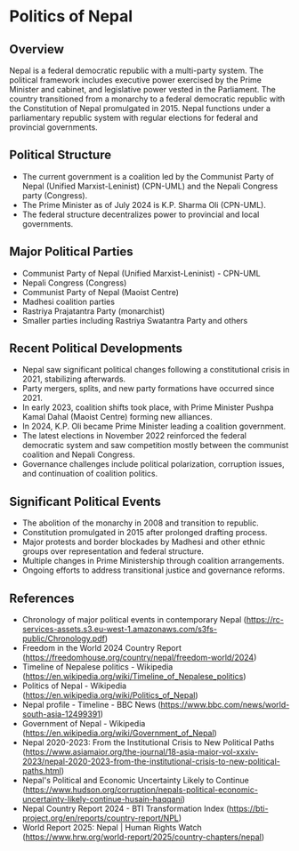 # Politics of Nepal

## Overview
Nepal is a federal democratic republic with a multi-party system. The political framework includes executive power exercised by the Prime Minister and cabinet, and legislative power vested in the Parliament. The country transitioned from a monarchy to a federal democratic republic with the Constitution of Nepal promulgated in 2015. Nepal functions under a parliamentary republic system with regular elections for federal and provincial governments.

## Political Structure
- The current government is a coalition led by the Communist Party of Nepal (Unified Marxist-Leninist) (CPN-UML) and the Nepali Congress party (Congress).
- The Prime Minister as of July 2024 is K.P. Sharma Oli (CPN-UML).
- The federal structure decentralizes power to provincial and local governments.

## Major Political Parties
- Communist Party of Nepal (Unified Marxist-Leninist) - CPN-UML
- Nepali Congress (Congress)
- Communist Party of Nepal (Maoist Centre)
- Madhesi coalition parties
- Rastriya Prajatantra Party (monarchist)
- Smaller parties including Rastriya Swatantra Party and others

## Recent Political Developments
- Nepal saw significant political changes following a constitutional crisis in 2021, stabilizing afterwards.
- Party mergers, splits, and new party formations have occurred since 2021.
- In early 2023, coalition shifts took place, with Prime Minister Pushpa Kamal Dahal (Maoist Centre) forming new alliances.
- In 2024, K.P. Oli became Prime Minister leading a coalition government.
- The latest elections in November 2022 reinforced the federal democratic system and saw competition mostly between the communist coalition and Nepali Congress.
- Governance challenges include political polarization, corruption issues, and continuation of coalition politics.

## Significant Political Events
- The abolition of the monarchy in 2008 and transition to republic.
- Constitution promulgated in 2015 after prolonged drafting process.
- Major protests and border blockades by Madhesi and other ethnic groups over representation and federal structure.
- Multiple changes in Prime Ministership through coalition arrangements.
- Ongoing efforts to address transitional justice and governance reforms.

## References
- Chronology of major political events in contemporary Nepal (https://rc-services-assets.s3.eu-west-1.amazonaws.com/s3fs-public/Chronology.pdf)
- Freedom in the World 2024 Country Report (https://freedomhouse.org/country/nepal/freedom-world/2024)
- Timeline of Nepalese politics - Wikipedia (https://en.wikipedia.org/wiki/Timeline_of_Nepalese_politics)
- Politics of Nepal - Wikipedia (https://en.wikipedia.org/wiki/Politics_of_Nepal)
- Nepal profile - Timeline - BBC News (https://www.bbc.com/news/world-south-asia-12499391)
- Government of Nepal - Wikipedia (https://en.wikipedia.org/wiki/Government_of_Nepal)
- Nepal 2020-2023: From the Institutional Crisis to New Political Paths (https://www.asiamaior.org/the-journal/18-asia-maior-vol-xxxiv-2023/nepal-2020-2023-from-the-institutional-crisis-to-new-political-paths.html)
- Nepal's Political and Economic Uncertainty Likely to Continue (https://www.hudson.org/corruption/nepals-political-economic-uncertainty-likely-continue-husain-haqqani)
- Nepal Country Report 2024 - BTI Transformation Index (https://bti-project.org/en/reports/country-report/NPL)
- World Report 2025: Nepal | Human Rights Watch (https://www.hrw.org/world-report/2025/country-chapters/nepal)